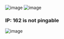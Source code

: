 
![image](https://user-images.githubusercontent.com/49730521/89120681-e0088a00-d4d5-11ea-95a2-354163df8d67.png)
![image](https://user-images.githubusercontent.com/49730521/89120848-1561a780-d4d7-11ea-83dd-d4c2a590f87c.png)
### IP: 162 is not pingable 
![image](https://user-images.githubusercontent.com/49730521/89120926-f4e61d00-d4d7-11ea-941f-427dea6cd9ea.png)
